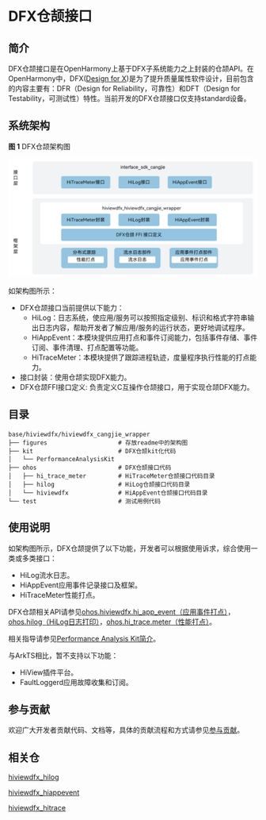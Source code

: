 # DFX仓颉接口

## 简介

DFX仓颉接口是在OpenHarmony上基于DFX子系统能力之上封装的仓颉API。在OpenHarmony中，DFX\([Design for X](https://en.wikipedia.org/wiki/Design_for_X)\)是为了提升质量属性软件设计，目前包含的内容主要有：DFR（Design for Reliability，可靠性）和DFT（Design for Testability，可测试性）特性。当前开发的DFX仓颉接口仅支持standard设备。

## 系统架构

**图 1**  DFX仓颉架构图

![DFX仓颉架构图](figures/hiviewdfx_cangjie_wrapper_architecture.png)

如架构图所示：

- DFX仓颉接口当前提供以下能力：
    - HiLog：日志系统，使应用/服务可以按照指定级别、标识和格式字符串输出日志内容，帮助开发者了解应用/服务的运行状态，更好地调试程序。
    - HiAppEvent：本模块提供应用打点和事件订阅能力，包括事件存储、事件订阅、事件清理、打点配置等功能。
    - HiTraceMeter：本模块提供了跟踪进程轨迹，度量程序执行性能的打点能力。
- 接口封装：使用仓颉实现DFX能力。
- DFX仓颉FFI接口定义: 负责定义C互操作仓颉接口，用于实现仓颉DFX能力。

## 目录

```
base/hiviewdfx/hiviewdfx_cangjie_wrapper      
├── figures                    # 存放readme中的架构图
├── kit                        # DFX仓颉kit化代码
│   └── PerformanceAnalysisKit
├── ohos                       # DFX仓颉接口代码
│   ├── hi_trace_meter         # HiTraceMeter仓颉接口代码目录
│   ├── hilog                  # HiLog仓颉接口代码目录
│   └── hiviewdfx              # HiAppEvent仓颉接口代码目录
└── test                       # 测试用例代码
```

## 使用说明

如架构图所示，DFX仓颉提供了以下功能，开发者可以根据使用诉求，综合使用一类或多类接口：

- HiLog流水日志。
- HiAppEvent应用事件记录接口及框架。
- HiTraceMeter性能打点。

DFX仓颉相关API请参见[ohos.hiviewdfx.hi_app_event（应用事件打点）](https://gitcode.com/openharmony-sig/arkcompiler_cangjie_ark_interop/blob/master/doc/API_Reference/source_zh_cn/apis/PerformanceAnalysisKit/cj-apis-hiappevent.md)，[ohos.hilog（HiLog日志打印）](https://gitcode.com/openharmony-sig/arkcompiler_cangjie_ark_interop/blob/master/doc/API_Reference/source_zh_cn/apis/PerformanceAnalysisKit/cj-apis-hilog.md)，[ohos.hi_trace.meter（性能打点）](https://gitcode.com/openharmony-sig/arkcompiler_cangjie_ark_interop/blob/master/doc/API_Reference/source_zh_cn/apis/PerformanceAnalysisKit/cj-apis-hi_tracemeter.md)。

相关指导请参见[Performance Analysis Kit简介](https://gitcode.com/openharmony-sig/arkcompiler_cangjie_ark_interop/blob/master/doc/Dev_Guide/source_zh_cn/dfx/cj-performance-analysis-kit-overview.md)。

与ArkTS相比，暂不支持以下功能：

- HiView插件平台。
- FaultLoggerd应用故障收集和订阅。

## 参与贡献

欢迎广大开发者贡献代码、文档等，具体的贡献流程和方式请参见[参与贡献](https://gitcode.com/openharmony/docs/blob/master/zh-cn/contribute/%E5%8F%82%E4%B8%8E%E8%B4%A1%E7%8C%AE.md)。

## 相关仓

[hiviewdfx\_hilog](https://gitee.com/openharmony/hiviewdfx_hilog/blob/master/README_zh.md)

[hiviewdfx\_hiappevent](https://gitee.com/openharmony/hiviewdfx_hiappevent/blob/master/README_zh.md)

[hiviewdfx\_hitrace](https://gitee.com/openharmony/hiviewdfx_hitrace)
